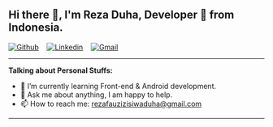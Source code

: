 ## Hi there 👋, I'm Reza Duha, Developer 🚀 from Indonesia.

[![Github](https://img.shields.io/badge/-github-000?style=for-the-badge&logo=Github&logoColor=white)](https://github.com/rezaduha)&nbsp;&nbsp;&nbsp;
[![Linkedin](https://img.shields.io/badge/-linkedin-blue?style=for-the-badge&logo=LinkedIn&logoColor=white)](https://linkedin.com/in/reza-duha-57a98b192)&nbsp;&nbsp;&nbsp;
[![Gmail](https://img.shields.io/badge/-gmail-c14438?style=for-the-badge&logo=Gmail&logoColor=white)](mailto:rezafauzizisiwaduha@gmail.com)

---
**Talking about Personal Stuffs:**

- 🌱 I’m currently learning Front-end & Android development.
- 💬 Ask me about anything, I am happy to help.
- 📫 How to reach me: rezafauzizisiwaduha@gmail.com
---

<!--
- ⚡ Fun fact: When I was in high school, I was a social science student, but later in college I had a degree in Informatics Engineering
-->
